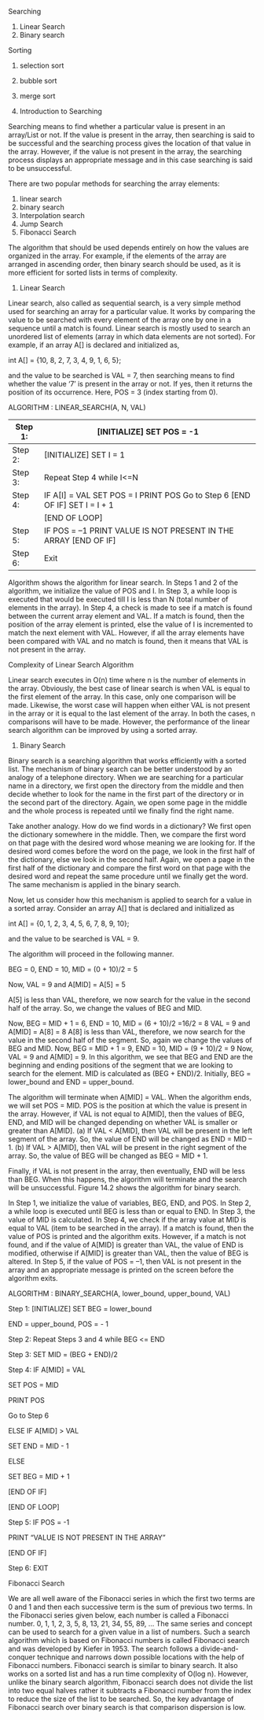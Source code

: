 Searching 

1. Linear Search 
2. Binary search  

 

Sorting 

1. selection sort 
2. bubble sort 
3. merge sort 

 

1. Introduction to Searching 

Searching means to find whether a particular value is present in an array/List or not. If the value is present in the array, then searching is said to be successful and the searching process gives the location of that value in the array. However, if the value is not present in the array, the searching process displays an appropriate message and in this case searching is said to be unsuccessful. 

There are two popular methods for searching the array elements: 

1. linear search 
2. binary search 
3. Interpolation search 
4. Jump Search 
5. Fibonacci Search 

 

The algorithm that should be used depends entirely on how the values are organized in the array. For example, if the elements of the array are arranged in ascending order, then binary search should be used, as it is more efficient for sorted lists in terms of complexity.  

 

1. Linear Search 

Linear search, also called as sequential search, is a very simple method used for searching an array for a particular value. It works by comparing the value to be searched with every element of the array one by one in a sequence until a match is found. Linear search is mostly used to search an unordered list of elements (array in which data elements are not sorted). For example, if an array A[] is declared and initialized as, 

int A[] = {10, 8, 2, 7, 3, 4, 9, 1, 6, 5}; 

and the value to be searched is VAL = 7, then searching means to find whether the value ‘7’ is present in the array or not. If yes, then it returns the position of its occurrence. Here, POS = 3 (index starting from 0).  

ALGORITHM : LINEAR_SEARCH(A, N, VAL) 

| Step 1: | [INITIALIZE] SET POS = -1                                    |
| ------- | ------------------------------------------------------------ |
| Step 2: | [INITIALIZE] SET I = 1                                       |
| Step 3: | Repeat Step 4 while I<=N                                     |
| Step 4: | IF A[I] = VAL SET POS = I PRINT POS Go to Step 6 [END OF IF] SET I = I + 1 |
|         | [END OF LOOP]                                                |
| Step 5: | IF POS = –1 PRINT VALUE IS NOT PRESENT IN THE ARRAY [END OF IF] |
| Step 6: | Exit                                                         |

 

Algorithm shows the algorithm for linear search. In Steps 1 and 2 of the algorithm, we initialize the value of POS and I. In Step 3, a while loop is executed that would be executed till I is less than N (total number of elements in the array). In Step 4, a check is made to see if a match is found between the current array element and VAL. If a match is found, then the position of the array element is printed, else the value of I is incremented to match the next element with VAL. However, if all the array elements have been compared with VAL and no match is found, then it means that VAL is not present in the array. 

Complexity of Linear Search Algorithm 

Linear search executes in O(n) time where n is the number of elements in the array. Obviously, the best case of linear search is when VAL is equal to the first element of the array. In this case, only one comparison will be made. Likewise, the worst case will happen when either VAL is not present in the array or it is equal to the last element of the array. In both the cases, n comparisons will have to be made. However, the performance of the linear search algorithm can be improved by using a sorted array. 

1. Binary Search 

Binary search is a searching algorithm that works efficiently with a sorted list. The mechanism of binary search can be better understood by an analogy of a telephone directory. When we are searching for a particular name in a directory, we first open the directory from the middle and then decide whether to look for the name in the first part of the directory or in the second part of the directory. Again, we open some page in the middle and the whole process is repeated until we finally find the right name.  

Take another analogy. How do we find words in a dictionary? We first open the dictionary somewhere in the middle. Then, we compare the first word on that page with the desired word whose meaning we are looking for. If the desired word comes before the word on the page, we look in the first half of the dictionary, else we look in the second half. Again, we open a page in the first half of the dictionary and compare the first word on that page with the desired word and repeat the same procedure until we finally get the word. The same mechanism is applied in the binary search.  

 

Now, let us consider how this mechanism is applied to search for a value in a sorted array. Consider an array A[] that is declared and initialized as  

int A[] = {0, 1, 2, 3, 4, 5, 6, 7, 8, 9, 10};  

and the value to be searched is VAL = 9.  

The algorithm will proceed in the following manner.  

BEG = 0, END = 10, MID = (0 + 10)/2 = 5  

Now, VAL = 9 and A[MID] = A[5] = 5 

A[5] is less than VAL, therefore, we now search for the value in the second half of the array. So, we change the values of BEG and MID.  

Now, BEG = MID + 1 = 6, END = 10, MID = (6 + 10)/2 =16/2 = 8 VAL = 9 and A[MID] = A[8] = 8 A[8] is less than VAL, therefore, we now search for the value in the second half of the segment. So, again we change the values of BEG and MID. Now, BEG = MID + 1 = 9, END = 10, MID = (9 + 10)/2 = 9 Now, VAL = 9 and A[MID] = 9. In this algorithm, we see that BEG and END are the beginning and ending positions of the segment that we are looking to search for the element. MID is calculated as (BEG + END)/2. Initially, BEG = lower_bound and END = upper_bound.  

The algorithm will terminate when A[MID] = VAL. When the algorithm ends, we will set POS = MID. POS is the position at which the value is present in the array. However, if VAL is not equal to A[MID], then the values of BEG, END, and MID will be changed depending on whether VAL is smaller or greater than A[MID]. (a) If VAL < A[MID], then VAL will be present in the left segment of the array. So, the value of END will be changed as END = MID – 1. (b) If VAL > A[MID], then VAL will be present in the right segment of the array. So, the value of BEG will be changed as BEG = MID + 1.  

Finally, if VAL is not present in the array, then eventually, END will be less than BEG. When this happens, the algorithm will terminate and the search will be unsuccessful. Figure 14.2 shows the algorithm for binary search.  

In Step 1, we initialize the value of variables, BEG, END, and POS. In Step 2, a while loop is executed until BEG is less than or equal to END. In Step 3, the value of MID is calculated. In Step 4, we check if the array value at MID is equal to VAL (item to be searched in the array). If a match is found, then the value of POS is printed and the algorithm exits. However, if a match is not found, and if the value of A[MID] is greater than VAL, the value of END is modified, otherwise if A[MID] is greater than VAL, then the value of BEG is altered. In Step 5, if the value of POS = –1, then VAL is not present in the array and an appropriate message is printed on the screen before the algorithm exits. 

 

ALGORITHM : BINARY_SEARCH(A, lower_bound, upper_bound, VAL) 

Step 1: [INITIALIZE] SET BEG = lower_bound 

  END = upper_bound, POS = - 1 

Step 2: Repeat Steps 3 and 4 while BEG <= END 

Step 3: SET MID = (BEG + END)/2 

Step 4: IF A[MID] = VAL 

SET POS = MID 

PRINT POS 

Go to Step 6 

ELSE IF A[MID] > VAL 

SET END = MID - 1 

ELSE 

SET BEG = MID + 1 

[END OF IF] 

[END OF LOOP] 

Step 5: IF POS = -1 

PRINT “VALUE IS NOT PRESENT IN THE ARRAY” 

[END OF IF] 

Step 6: EXIT 

 

Fibonacci Search  

We are all well aware of the Fibonacci series in which the first two terms are 0 and 1 and then each successive term is the sum of previous two terms. In the Fibonacci series given below, each number is called a Fibonacci number. 0, 1, 1, 2, 3, 5, 8, 13, 21, 34, 55, 89, ... The same series and concept can be used to search for a given value in a list of numbers. Such a search algorithm which is based on Fibonacci numbers is called Fibonacci search and was developed by Kiefer in 1953. The search follows a divide-and-conquer technique and narrows down possible locations with the help of Fibonacci numbers. Fibonacci search is similar to binary search. It also works on a sorted list and has a run time complexity of O(log n). However, unlike the binary search algorithm, Fibonacci search does not divide the list into two equal halves rather it subtracts a Fibonacci number from the index to reduce the size of the list to be searched. So, the key advantage of Fibonacci search over binary search is that comparison dispersion is low. 